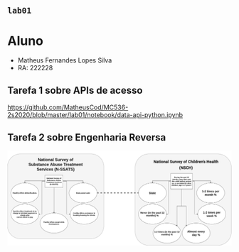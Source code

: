 ## `lab01`

# Aluno
* Matheus Fernandes Lopes Silva
* RA: 222228

## Tarefa 1 sobre APIs de acesso

https://github.com/MatheusCod/MC536-2s2020/blob/master/lab01/notebook/data-api-python.ipynb

## Tarefa 2 sobre Engenharia Reversa
![Diagrama de Orquestração](https://github.com/MatheusCod/MC536-2s2020/blob/master/lab01/images/Diagrama%20(1).png)

